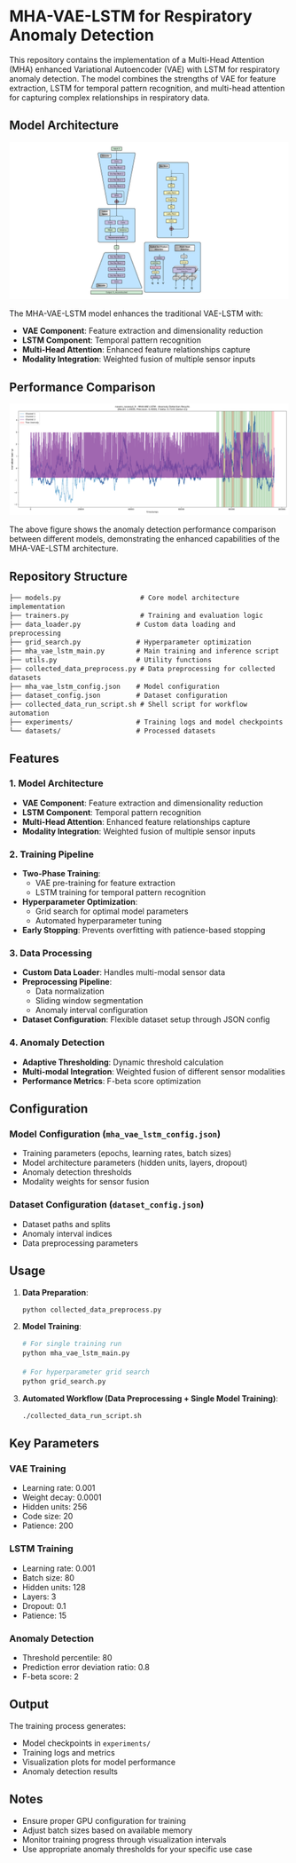 # MHA-VAE-LSTM for Respiratory Anomaly Detection

This repository contains the implementation of a Multi-Head Attention (MHA) enhanced Variational Autoencoder (VAE) with LSTM for respiratory anomaly detection. The model combines the strengths of VAE for feature extraction, LSTM for temporal pattern recognition, and multi-head attention for capturing complex relationships in respiratory data.

## Model Architecture

![MHA-VAE-LSTM Model Structure](../assets/MHA_VAE_ModelStucture.png)

The MHA-VAE-LSTM model enhances the traditional VAE-LSTM with:
- **VAE Component**: Feature extraction and dimensionality reduction
- **LSTM Component**: Temporal pattern recognition
- **Multi-Head Attention**: Enhanced feature relationships capture
- **Modality Integration**: Weighted fusion of multiple sensor inputs

## Performance Comparison

![Anomaly Detection Comparison](../assets/mha_vae_lstm_win_len1000_look_back1_anomaly_detection_comparison_thre80.png)

The above figure shows the anomaly detection performance comparison between different models, demonstrating the enhanced capabilities of the MHA-VAE-LSTM architecture.

## Repository Structure

```
├── models.py                    # Core model architecture implementation
├── trainers.py                  # Training and evaluation logic
├── data_loader.py              # Custom data loading and preprocessing
├── grid_search.py              # Hyperparameter optimization
├── mha_vae_lstm_main.py        # Main training and inference script
├── utils.py                    # Utility functions
├── collected_data_preprocess.py # Data preprocessing for collected datasets
├── mha_vae_lstm_config.json    # Model configuration
├── dataset_config.json         # Dataset configuration
├── collected_data_run_script.sh # Shell script for workflow automation
├── experiments/                # Training logs and model checkpoints
└── datasets/                   # Processed datasets
```

## Features

### 1. Model Architecture
- **VAE Component**: Feature extraction and dimensionality reduction
- **LSTM Component**: Temporal pattern recognition
- **Multi-Head Attention**: Enhanced feature relationships capture
- **Modality Integration**: Weighted fusion of multiple sensor inputs

### 2. Training Pipeline
- **Two-Phase Training**:
  - VAE pre-training for feature extraction
  - LSTM training for temporal pattern recognition
- **Hyperparameter Optimization**:
  - Grid search for optimal model parameters
  - Automated hyperparameter tuning
- **Early Stopping**: Prevents overfitting with patience-based stopping

### 3. Data Processing
- **Custom Data Loader**: Handles multi-modal sensor data
- **Preprocessing Pipeline**:
  - Data normalization
  - Sliding window segmentation
  - Anomaly interval configuration
- **Dataset Configuration**: Flexible dataset setup through JSON config

### 4. Anomaly Detection
- **Adaptive Thresholding**: Dynamic threshold calculation
- **Multi-modal Integration**: Weighted fusion of different sensor modalities
- **Performance Metrics**: F-beta score optimization

## Configuration

### Model Configuration (`mha_vae_lstm_config.json`)
- Training parameters (epochs, learning rates, batch sizes)
- Model architecture parameters (hidden units, layers, dropout)
- Anomaly detection thresholds
- Modality weights for sensor fusion

### Dataset Configuration (`dataset_config.json`)
- Dataset paths and splits
- Anomaly interval indices
- Data preprocessing parameters

## Usage

1. **Data Preparation**:
   ```bash
   python collected_data_preprocess.py
   ```

2. **Model Training**:
   ```bash
   # For single training run
   python mha_vae_lstm_main.py

   # For hyperparameter grid search
   python grid_search.py
   ```

3. **Automated Workflow (Data Preprocessing + Single Model Training)**:
   ```bash
   ./collected_data_run_script.sh
   ```

## Key Parameters

### VAE Training
- Learning rate: 0.001
- Weight decay: 0.0001
- Hidden units: 256
- Code size: 20
- Patience: 200

### LSTM Training
- Learning rate: 0.001
- Batch size: 80
- Hidden units: 128
- Layers: 3
- Dropout: 0.1
- Patience: 15

### Anomaly Detection
- Threshold percentile: 80
- Prediction error deviation ratio: 0.8
- F-beta score: 2

## Output

The training process generates:
- Model checkpoints in `experiments/`
- Training logs and metrics
- Visualization plots for model performance
- Anomaly detection results

## Notes

- Ensure proper GPU configuration for training
- Adjust batch sizes based on available memory
- Monitor training progress through visualization intervals
- Use appropriate anomaly thresholds for your specific use case
